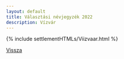 ```yaml
---
layout: default
title: Választási névjegyzék 2022
description: Vízvár
---
```


{% include settlementHTMLs/Viizvaar.html %}

[Vissza](../)